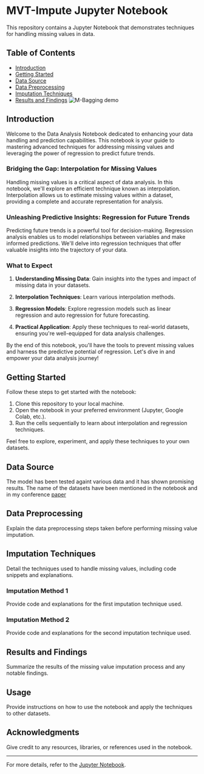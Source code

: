 # MVT-Impute Jupyter Notebook

This repository contains a Jupyter Notebook that demonstrates techniques for handling missing values in data.

## Table of Contents

- [Introduction](#introduction)
- [Getting Started](#getting-started)
- [Data Source](#data-source)
- [Data Preprocessing](#data-preprocessing)
- [Imputation Techniques](#imputation-techniques)
- [Results and Findings](#results-and-findings)
![M-Bagging demo](https://github.com/abhip2565/MVT-Impute/assets/74866247/e5dc4572-c26c-431f-ac22-48c21cc64756)

## Introduction

Welcome to the Data Analysis Notebook dedicated to enhancing your data handling and prediction capabilities. This notebook is your guide to mastering advanced techniques for addressing missing values and leveraging the power of regression to predict future trends.

### Bridging the Gap: Interpolation for Missing Values

Handling missing values is a critical aspect of data analysis. In this notebook, we'll explore an efficient technique known as interpolation. Interpolation allows us to estimate missing values within a dataset, providing a complete and accurate representation for analysis.

### Unleashing Predictive Insights: Regression for Future Trends

Predicting future trends is a powerful tool for decision-making. Regression analysis enables us to model relationships between variables and make informed predictions. We'll delve into regression techniques that offer valuable insights into the trajectory of your data.

### What to Expect

1. **Understanding Missing Data**: Gain insights into the types and impact of missing data in your datasets.

2. **Interpolation Techniques**: Learn various interpolation methods.

3. **Regression Models**: Explore regression models such as linear regression and auto regression for future forecasting.

4. **Practical Application**: Apply these techniques to real-world datasets, ensuring you're well-equipped for data analysis challenges.

By the end of this notebook, you'll have the tools to prevent missing values and harness the predictive potential of regression. Let's dive in and empower your data analysis journey!

## Getting Started

Follow these steps to get started with the notebook:

1. Clone this repository to your local machine.
2. Open the notebook in your preferred environment (Jupyter, Google Colab, etc.).
3. Run the cells sequentially to learn about interpolation and regression techniques.

Feel free to explore, experiment, and apply these techniques to your own datasets.


## Data Source

The model has been tested againt various data and it has shown promising results. The name of the datasets have been mentioned in the notebook and in my conference [paper](https://www.google.com)

## Data Preprocessing

Explain the data preprocessing steps taken before performing missing value imputation.

## Imputation Techniques

Detail the techniques used to handle missing values, including code snippets and explanations.

### Imputation Method 1

Provide code and explanations for the first imputation technique used.

### Imputation Method 2

Provide code and explanations for the second imputation technique used.

## Results and Findings

Summarize the results of the missing value imputation process and any notable findings.

## Usage

Provide instructions on how to use the notebook and apply the techniques to other datasets.

## Acknowledgments

Give credit to any resources, libraries, or references used in the notebook.

---

For more details, refer to the [Jupyter Notebook](missing%20values%20final%20file.ipynb).

